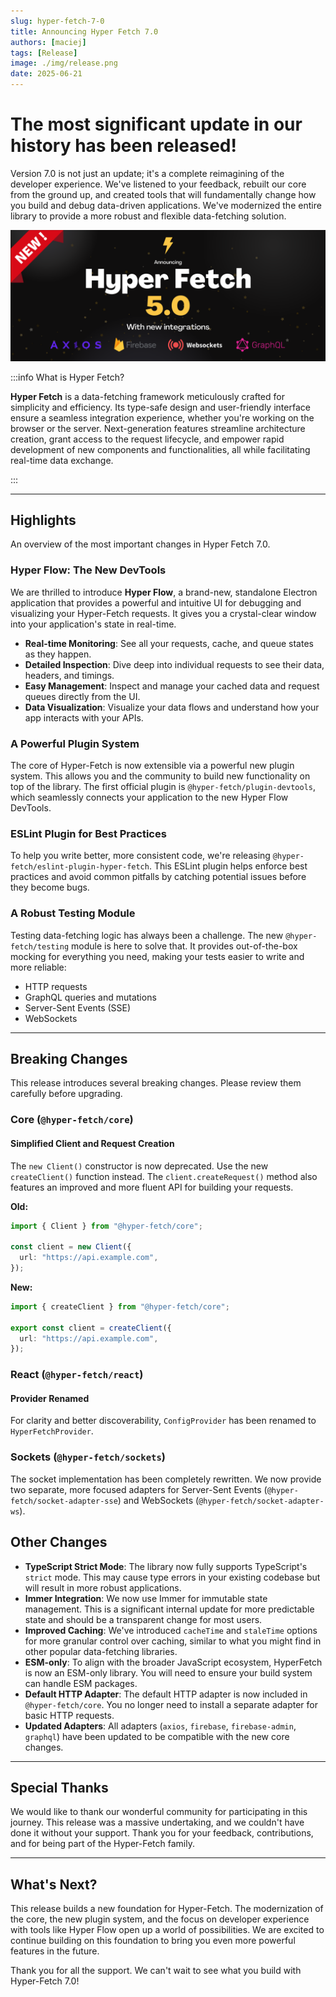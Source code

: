```yaml
---
slug: hyper-fetch-7-0
title: Announcing Hyper Fetch 7.0
authors: [maciej]
tags: [Release]
image: ./img/release.png
date: 2025-06-21
---
```


# The most significant update in our history has been released!

Version 7.0 is not just an update; it's a complete reimagining of the developer experience. We've listened to your
feedback, rebuilt our core from the ground up, and created tools that will fundamentally change how you build and debug
data-driven applications. We've modernized the entire library to provide a more robust and flexible data-fetching
solution.

![Hyper Fetch 7.0](./img/release.png)

<!--truncate-->

:::info What is Hyper Fetch?

**Hyper Fetch** is a data-fetching framework meticulously crafted for simplicity and efficiency. Its type-safe design
and user-friendly interface ensure a seamless integration experience, whether you're working on the browser or the
server. Next-generation features streamline architecture creation, grant access to the request lifecycle, and empower
rapid development of new components and functionalities, all while facilitating real-time data exchange.

:::

---

## Highlights

An overview of the most important changes in Hyper Fetch 7.0.

### Hyper Flow: The New DevTools

We are thrilled to introduce **Hyper Flow**, a brand-new, standalone Electron application that provides a powerful and
intuitive UI for debugging and visualizing your Hyper-Fetch requests. It gives you a crystal-clear window into your
application's state in real-time.

- **Real-time Monitoring**: See all your requests, cache, and queue states as they happen.
- **Detailed Inspection**: Dive deep into individual requests to see their data, headers, and timings.
- **Easy Management**: Inspect and manage your cached data and request queues directly from the UI.
- **Data Visualization**: Visualize your data flows and understand how your app interacts with your APIs.

### A Powerful Plugin System

The core of Hyper-Fetch is now extensible via a powerful new plugin system. This allows you and the community to build
new functionality on top of the library. The first official plugin is `@hyper-fetch/plugin-devtools`, which seamlessly
connects your application to the new Hyper Flow DevTools.

### ESLint Plugin for Best Practices

To help you write better, more consistent code, we're releasing `@hyper-fetch/eslint-plugin-hyper-fetch`. This ESLint
plugin helps enforce best practices and avoid common pitfalls by catching potential issues before they become bugs.

### A Robust Testing Module

Testing data-fetching logic has always been a challenge. The new `@hyper-fetch/testing` module is here to solve that. It
provides out-of-the-box mocking for everything you need, making your tests easier to write and more reliable:

- HTTP requests
- GraphQL queries and mutations
- Server-Sent Events (SSE)
- WebSockets

---

## Breaking Changes

This release introduces several breaking changes. Please review them carefully before upgrading.

### Core (`@hyper-fetch/core`)

#### Simplified Client and Request Creation

The `new Client()` constructor is now deprecated. Use the new `createClient()` function instead. The
`client.createRequest()` method also features an improved and more fluent API for building your requests.

**Old:**

```ts
import { Client } from "@hyper-fetch/core";

const client = new Client({
  url: "https://api.example.com",
});
```

**New:**

```ts
import { createClient } from "@hyper-fetch/core";

export const client = createClient({
  url: "https://api.example.com",
});
```

### React (`@hyper-fetch/react`)

#### Provider Renamed

For clarity and better discoverability, `ConfigProvider` has been renamed to `HyperFetchProvider`.

### Sockets (`@hyper-fetch/sockets`)

The socket implementation has been completely rewritten. We now provide two separate, more focused adapters for
Server-Sent Events (`@hyper-fetch/socket-adapter-sse`) and WebSockets (`@hyper-fetch/socket-adapter-ws`).

## Other Changes

- **TypeScript Strict Mode**: The library now fully supports TypeScript's `strict` mode. This may cause type errors in
  your existing codebase but will result in more robust applications.
- **Immer Integration**: We now use Immer for immutable state management. This is a significant internal update for more
  predictable state and should be a transparent change for most users.
- **Improved Caching**: We've introduced `cacheTime` and `staleTime` options for more granular control over caching,
  similar to what you might find in other popular data-fetching libraries.
- **ESM-only**: To align with the broader JavaScript ecosystem, HyperFetch is now an ESM-only library. You will need to
  ensure your build system can handle ESM packages.
- **Default HTTP Adapter**: The default HTTP adapter is now included in `@hyper-fetch/core`. You no longer need to
  install a separate adapter for basic HTTP requests.
- **Updated Adapters**: All adapters (`axios`, `firebase`, `firebase-admin`, `graphql`) have been updated to be
  compatible with the new core changes.

---

## Special Thanks

We would like to thank our wonderful community for participating in this journey. This release was a massive
undertaking, and we couldn't have done it without your support. Thank you for your feedback, contributions, and for
being part of the Hyper-Fetch family.

---

## What's Next?

This release builds a new foundation for Hyper-Fetch. The modernization of the core, the new plugin system, and the
focus on developer experience with tools like Hyper Flow open up a world of possibilities. We are excited to continue
building on this foundation to bring you even more powerful features in the future.

Thank you for all the support. We can't wait to see what you build with Hyper-Fetch 7.0!
